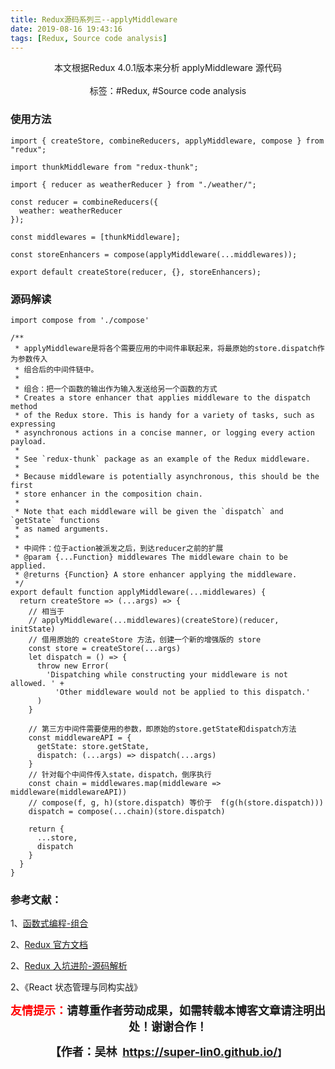```yaml
---
title: Redux源码系列三--applyMiddleware
date: 2019-08-16 19:43:16
tags: [Redux, Source code analysis]
---
```


<center>
  本文根据Redux 4.0.1版本来分析 applyMiddleware 源代码
<center>
</br>
</center>
  标签：#Redux, #Source code analysis
</center>

<!-- more -->

### 使用方法

```
import { createStore, combineReducers, applyMiddleware, compose } from "redux";

import thunkMiddleware from "redux-thunk";

import { reducer as weatherReducer } from "./weather/";

const reducer = combineReducers({
  weather: weatherReducer
});

const middlewares = [thunkMiddleware];

const storeEnhancers = compose(applyMiddleware(...middlewares));

export default createStore(reducer, {}, storeEnhancers);

```

### 源码解读

```
import compose from './compose'

/**
 * applyMiddleware是将各个需要应用的中间件串联起来，将最原始的store.dispatch作为参数传入
 * 组合后的中间件链中。
 *
 * 组合：把一个函数的输出作为输入发送给另一个函数的方式
 * Creates a store enhancer that applies middleware to the dispatch method
 * of the Redux store. This is handy for a variety of tasks, such as expressing
 * asynchronous actions in a concise manner, or logging every action payload.
 *
 * See `redux-thunk` package as an example of the Redux middleware.
 *
 * Because middleware is potentially asynchronous, this should be the first
 * store enhancer in the composition chain.
 *
 * Note that each middleware will be given the `dispatch` and `getState` functions
 * as named arguments.
 *
 * 中间件：位于action被派发之后，到达reducer之前的扩展
 * @param {...Function} middlewares The middleware chain to be applied.
 * @returns {Function} A store enhancer applying the middleware.
 */
export default function applyMiddleware(...middlewares) {
  return createStore => (...args) => {
    // 相当于
    // applyMiddleware(...middlewares)(createStore)(reducer, initState)
    // 借用原始的 createStore 方法，创建一个新的增强版的 store
    const store = createStore(...args)
    let dispatch = () => {
      throw new Error(
        'Dispatching while constructing your middleware is not allowed. ' +
          'Other middleware would not be applied to this dispatch.'
      )
    }

    // 第三方中间件需要使用的参数，即原始的store.getState和dispatch方法
    const middlewareAPI = {
      getState: store.getState,
      dispatch: (...args) => dispatch(...args)
    }
    // 针对每个中间件传入state，dispatch，倒序执行
    const chain = middlewares.map(middleware => middleware(middlewareAPI))
    // compose(f, g, h)(store.dispatch) 等价于  f(g(h(store.dispatch)))
    dispatch = compose(...chain)(store.dispatch)

    return {
      ...store,
      dispatch
    }
  }
}

```

### 参考文献：

1、<a href="https://github.com/super-lin0/functional-es6/tree/master/src/chapter-07" >函数式编程-组合</a>

2、<a href="http://cn.redux.js.org/docs/api/applyMiddleware.html">Redux 官方文档</a>

2、<a href="https://github.com/ecmadao/Coding-Guide/blob/master/Notes/React/Redux/Redux%E5%85%A5%E5%9D%91%E8%BF%9B%E9%98%B6-%E6%BA%90%E7%A0%81%E8%A7%A3%E6%9E%90.md#applymiddleware">Redux 入坑进阶-源码解析</a>

2、《React 状态管理与同构实战》

<p style="text-align: center;"><span style="font-size:18px;"><strong><span style="color:#ff00;"><span style="color:#ff0000;">友情提示：</span></span>请尊重作者劳动成果，如需转载本博客文章请注明出处！谢谢合作！</strong></span></p>

<p align="center"><strong><span style="font-size:18px;">【作者：吴林&nbsp;&nbsp;</span></strong><a target="_blank" href="https://super-lin0.github.io/"><strong><span style="font-size:18px;">https://super-lin0.github.io/</span></strong></a><strong>】</span></strong></p>
